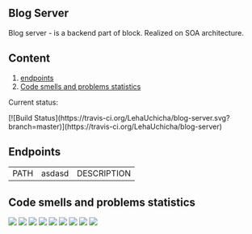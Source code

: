 <h2>Blog Server</h2>
<p>Blog server - is a backend part of block. Realized on SOA architecture.</p>
  
<h2>Content</h2>
<ol>
   <li><a href="#endpoints">endpoints</a></li>
   <li><a href="#code_smells">Code smells and problems statistics</a></li>
</ol>
<p>Current status:</p>
[![Build Status](https://travis-ci.org/LehaUchicha/blog-server.svg?branch=master)](https://travis-ci.org/LehaUchicha/blog-server)

<div id="endpoints">
   <h2>Endpoints</h2>    
   
   <table>
       <tr>
            <td>PATH</td> <td>asdasd</td> <td>DESCRIPTION</td>
        </tr>
   </table>
</div>

<div id="code_smells">
    <h2>Code smells and problems statistics</h2>
    <img src="https://sonarcloud.io/api/project_badges/measure?project=LehaUchicha_blog-server&metric=bugs" />
    <img src="https://sonarcloud.io/api/project_badges/measure?project=LehaUchicha_blog-server&metric=code_smells" />
    <img src="https://sonarcloud.io/api/project_badges/measure?project=LehaUchicha_blog-server&metric=duplicated_lines_density" />
    <img src="https://sonarcloud.io/api/project_badges/measure?project=LehaUchicha_blog-server&metric=ncloc" />
    <img src="https://sonarcloud.io/api/project_badges/measure?project=LehaUchicha_blog-server&metric=sqale_rating" />
    <img src="https://sonarcloud.io/api/project_badges/measure?project=LehaUchicha_blog-server&metric=reliability_rating" />
    <img src="https://sonarcloud.io/api/project_badges/measure?project=LehaUchicha_blog-server&metric=security_rating" />
    <img src="https://sonarcloud.io/api/project_badges/measure?project=LehaUchicha_blog-server&metric=sqale_index" />
    <img src="https://sonarcloud.io/api/project_badges/measure?project=LehaUchicha_blog-server&metric=vulnerabilities" />
</div>
